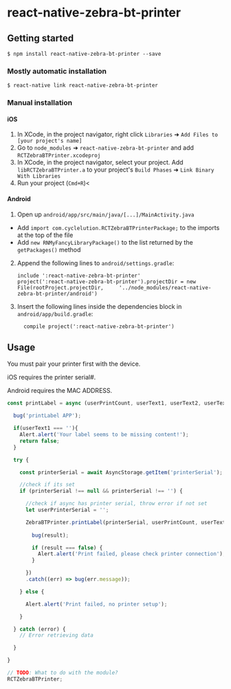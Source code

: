 
# react-native-zebra-bt-printer

## Getting started

`$ npm install react-native-zebra-bt-printer --save`

### Mostly automatic installation

`$ react-native link react-native-zebra-bt-printer`

### Manual installation


#### iOS

1. In XCode, in the project navigator, right click `Libraries` ➜ `Add Files to [your project's name]`
2. Go to `node_modules` ➜ `react-native-zebra-bt-printer` and add `RCTZebraBTPrinter.xcodeproj`
3. In XCode, in the project navigator, select your project. Add `libRCTZebraBTPrinter.a` to your project's `Build Phases` ➜ `Link Binary With Libraries`
4. Run your project (`Cmd+R`)<

#### Android

1. Open up `android/app/src/main/java/[...]/MainActivity.java`
  - Add `import com.cyclelution.RCTZebraBTPrinterPackage;` to the imports at the top of the file
  - Add `new RNMyFancyLibraryPackage()` to the list returned by the `getPackages()` method
2. Append the following lines to `android/settings.gradle`:
  	```
  	include ':react-native-zebra-bt-printer'
  	project(':react-native-zebra-bt-printer').projectDir = new File(rootProject.projectDir, 	'../node_modules/react-native-zebra-bt-printer/android')
  	```
3. Insert the following lines inside the dependencies block in `android/app/build.gradle`:
  	```
      compile project(':react-native-zebra-bt-printer')
  	```


## Usage

You must pair your printer first with the device.

iOS requires the printer serial#.

Android requires the MAC ADDRESS.

```javascript
const printLabel = async (userPrintCount, userText1, userText2, userText3) => {

  bug('printLabel APP');

  if(userText1 === ''){
    Alert.alert('Your label seems to be missing content!');
    return false;
  }

  try {

    const printerSerial = await AsyncStorage.getItem('printerSerial');

    //check if its set
    if (printerSerial !== null && printerSerial !== '') {

      //check if async has printer serial, throw error if not set
      let userPrinterSerial = '';

      ZebraBTPrinter.printLabel(printerSerial, userPrintCount, userText1, userText2, userText3).then((result) => {
        
        bug(result);

        if (result === false) {
          Alert.alert('Print failed, please check printer connection');
        }

      })
      .catch((err) => bug(err.message));

    } else {

      Alert.alert('Print failed, no printer setup');

    }

  } catch (error) {
    // Error retrieving data

  } 

}

// TODO: What to do with the module?
RCTZebraBTPrinter;
```
  